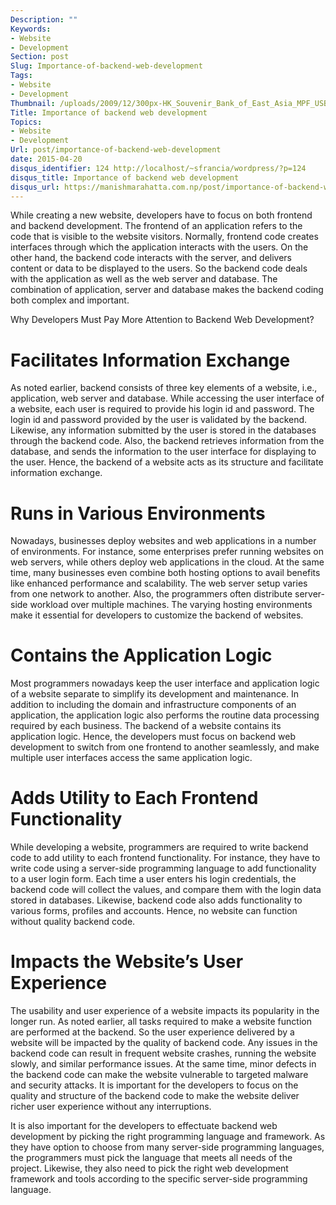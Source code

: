 ```yaml
---
Description: ""
Keywords:
- Website
- Development
Section: post
Slug: Importance-of-backend-web-development
Tags:
- Website
- Development
Thumbnail: /uploads/2009/12/300px-HK_Souvenir_Bank_of_East_Asia_MPF_USB_Flash_Drive_a.jpg
Title: Importance of backend web development
Topics:
- Website
- Development
Url: post/importance-of-backend-web-development
date: 2015-04-20
disqus_identifier: 124 http://localhost/~sfrancia/wordpress/?p=124
disqus_title: Importance of backend web development
disqus_url: https://manishmarahatta.com.np/post/importance-of-backend-web-development
---
```



While creating a new website, developers have to focus on both frontend and backend development. The frontend of an application refers to the code that is visible to the website visitors. Normally, frontend code creates interfaces through which the application interacts with the users. On the other hand, the backend code interacts with the server, and delivers content or data to be displayed to the users. So the backend code deals with the application as well as the web server and database. The combination of application, server and database makes the backend coding both complex and important.

Why Developers Must Pay More Attention to Backend Web Development?

# Facilitates Information Exchange

As noted earlier, backend consists of three key elements of a website, i.e., application, web server and database. While accessing the user interface of a website, each user is required to provide his login id and password. The login id and password provided by the user is validated by the backend. Likewise, any information submitted by the user is stored in the databases through the backend code. Also, the backend retrieves information from the database, and sends the information to the user interface for displaying to the user. Hence, the backend of a website acts as its structure and facilitate information exchange.

# Runs in Various Environments

Nowadays, businesses deploy websites and web applications in a number of environments. For instance, some enterprises prefer running websites on web servers, while others deploy web applications in the cloud. At the same time, many businesses even combine both hosting options to avail benefits like enhanced performance and scalability. The web server setup varies from one network to another. Also, the programmers often distribute server-side workload over multiple machines. The varying hosting environments make it essential for developers to customize the backend of websites.

# Contains the Application Logic

Most programmers nowadays keep the user interface and application logic of a website separate to simplify its development and maintenance. In addition to including the domain and infrastructure components of an application, the application logic also performs the routine data processing required by each business. The backend of a website contains its application logic. Hence, the developers must focus on backend web development to switch from one frontend to another seamlessly, and make multiple user interfaces access the same application logic.

# Adds Utility to Each Frontend Functionality

While developing a website, programmers are required to write backend code to add utility to each frontend functionality. For instance, they have to write code using a server-side programming language to add functionality to a user login form. Each time a user enters his login credentials, the backend code will collect the values, and compare them with the login data stored in databases. Likewise, backend code also adds functionality to various forms, profiles and accounts. Hence, no website can function without quality backend code.

# Impacts the Website’s User Experience

The usability and user experience of a website impacts its popularity in the longer run. As noted earlier, all tasks required to make a website function are performed at the backend. So the user experience delivered by a website will be impacted by the quality of backend code. Any issues in the backend code can result in frequent website crashes, running the website slowly, and similar performance issues. At the same time, minor defects in the backend code can make the website vulnerable to targeted malware and security attacks. It is important for the developers to focus on the quality and structure of the backend code to make the website deliver richer user experience without any interruptions.

It is also important for the developers to effectuate backend web development by picking the right programming language and framework. As they have option to choose from many server-side programming languages, the programmers must pick the language that meets all needs of the project. Likewise, they also need to pick the right web development framework and tools according to the specific server-side programming language.
